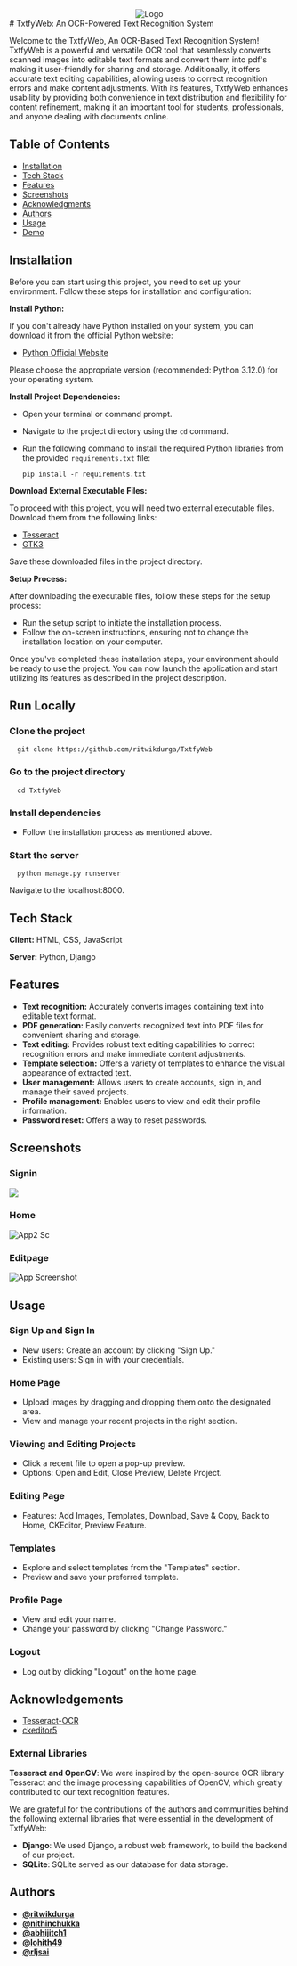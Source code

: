 <div align="center">
  <img src="https://i.ibb.co/pZ9W3Zq/Whats-App-Image-2023-11-05-at-20-03-19.jpg" alt="Logo">
</div>
# TxtfyWeb: An OCR-Powered Text Recognition System

Welcome to the TxtfyWeb, An OCR-Based Text Recognition System! TxtfyWeb is a powerful and versatile OCR tool that seamlessly converts scanned images into editable text formats and convert them into pdf's making it user-friendly for sharing and storage. Additionally, it offers accurate text editing capabilities, allowing users to correct recognition errors and make content adjustments. With its features, TxtfyWeb enhances usability by providing both convenience in text distribution and flexibility for content refinement, making it an important tool for students, professionals, and anyone dealing with documents online.


## Table of Contents

- [Installation](#installation)
- [Tech Stack](#tech-stack)
- [Features](#features)
- [Screenshots](#screenshots)
- [Acknowledgments](#acknowledgments)
- [Authors](#authors)
- [Usage](#usage)
- [Demo](#demo)

## Installation

Before you can start using this project, you need to set up your environment. Follow these steps for installation and configuration:

**Install Python:**
   
   If you don't already have Python installed on your system, you can download it from the official Python website:

   - [Python Official Website](https://www.python.org/downloads/)

   Please choose the appropriate version (recommended: Python 3.12.0) for your operating system.

**Install Project Dependencies:**

   - Open your terminal or command prompt.
   - Navigate to the project directory using the `cd` command.
   - Run the following command to install the required Python libraries from the provided `requirements.txt` file:

      ```shell
      pip install -r requirements.txt
      ```

**Download External Executable Files:**

   To proceed with this project, you will need two external executable files. Download them from the following links:

   - [Tesseract](https://digi.bib.uni-mannheim.de/tesseract/tesseract-ocr-w64-setup-5.3.3.20231005.exe)
   - [GTK3](https://github.com/tschoonj/GTK-for-Windows-Runtime-Environment-Installer/releases/download/2022-01-04/gtk3-runtime-3.24.31-2022-01-04-ts-win64.exe)

   Save these downloaded files in the project directory.

**Setup Process:**

   After downloading the executable files, follow these steps for the setup process:

   - Run the setup script to initiate the installation process.
   - Follow the on-screen instructions, ensuring not to change the installation location on your computer.

Once you've completed these installation steps, your environment should be ready to use the project. You can now launch the application and start utilizing its features as described in the project description.


## Run Locally

### Clone the project

```
  git clone https://github.com/ritwikdurga/TxtfyWeb
```

### Go to the project directory

```
  cd TxtfyWeb
```

### Install dependencies

- Follow the installation process as mentioned above.

### Start the server

```
  python manage.py runserver
```

Navigate to the localhost:8000.


## Tech Stack

**Client:** HTML, CSS, JavaScript

**Server:** Python, Django 


## Features

- **Text recognition:** Accurately converts images containing text into editable text format.
- **PDF generation:** Easily converts recognized text into PDF files for convenient sharing and storage.
- **Text editing:** Provides robust text editing capabilities to correct recognition errors and make immediate content adjustments.
- **Template selection:** Offers a variety of templates to enhance the visual appearance of extracted text.
- **User management:** Allows users to create accounts, sign in, and manage their saved projects.
- **Profile management:** Enables users to view and edit their profile information.
- **Password reset:** Offers a way to reset passwords.


## Screenshots

### Signin
![](https://i.ibb.co/6b68TRf/Signin.png")
### Home
![App2 Sc](https://i.ibb.co/3fYP4Tg/Home-page.png")
### Editpage
![App Screenshot](https://i.ibb.co/WFGB982/Edit-page1.png)
###

## Usage

### Sign Up and Sign In
- New users: Create an account by clicking "Sign Up."
- Existing users: Sign in with your credentials.

### Home Page
- Upload images by dragging and dropping them onto the designated area.
- View and manage your recent projects in the right section.

### Viewing and Editing Projects
- Click a recent file to open a pop-up preview.
- Options: Open and Edit, Close Preview, Delete Project.

### Editing Page
- Features: Add Images, Templates, Download, Save & Copy, Back to Home, CKEditor, Preview Feature.

### Templates
- Explore and select templates from the "Templates" section.
- Preview and save your preferred template.

### Profile Page
- View and edit your name.
- Change your password by clicking "Change Password."

### Logout
- Log out by clicking "Logout" on the home page.


## Acknowledgements

 - [Tesseract-OCR](https://github.com/tesseract-ocr/tesseract)
 - [ckeditor5](https://github.com/ckeditor/ckeditor5)
### External Libraries
**Tesseract and OpenCV**: We were inspired by the open-source OCR library Tesseract and the image processing capabilities of OpenCV, which greatly contributed to our text recognition features.

We are grateful for the contributions of the authors and communities behind the following external libraries that were essential in the development of TxtfyWeb:

- **Django**: We used Django, a robust web framework, to build the backend of our project.
- **SQLite**: SQLite served as our database for data storage.


## Authors

- [**@ritwikdurga**](https://www.github.com/ritwikdurga)
- [**@nithinchukka**](https://www.github.com/nithinchukka)
- [**@abhijitch1**](https://www.github.com/abhijitch1)
- [**@lohith49**](https://www.github.com/lohith49)
- [**@rljsai**](https://www.github.com/rljsai)


